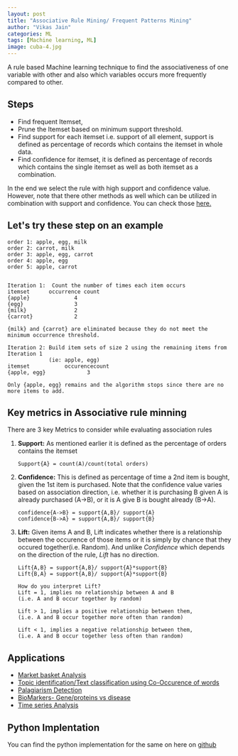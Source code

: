 ```yaml
---
layout: post
title: "Associative Rule Mining/ Frequent Patterns Mining"
author: "Vikas Jain"
categories: ML 
tags: [Machine learning, ML]
image: cuba-4.jpg
---
```





A rule based Machine learning technique to find the associativeness of one variable with other and also which variables occurs more frequently compared to other.


## Steps 

* Find frequent Itemset, 
* Prune the Itemset based on minimum support threshold.
* Find support for each itemset i.e. support of all element, support is defined as percentage of records which contains the itemset in whole data. 
* Find confidence for itemset, it is defined as percentage of records which contains the single itemset as well as both itemset as a combination.

In the end we select the rule with high support and confidence value. However, note that there other methods as well which can be  utilized in combination with support and confidence. You can check those [here.](https://en.wikipedia.org/wiki/Association_rule_learning#Useful_Concepts)

## Let's try these step on an example 
```
order 1: apple, egg, milk  
order 2: carrot, milk  
order 3: apple, egg, carrot
order 4: apple, egg
order 5: apple, carrot


Iteration 1:  Count the number of times each item occurs   
itemset      occurrence count    
{apple}              4   
{egg}                3   
{milk}               2   
{carrot}             2   

{milk} and {carrot} are eliminated because they do not meet the minimum occurrence threshold.

Iteration 2: Build item sets of size 2 using the remaining items from Iteration 1 
             (ie: apple, egg)  
itemset           occurencecount  
{apple, egg}             3  

Only {apple, egg} remains and the algorithm stops since there are no more items to add.
```

## Key metrics in Associative rule minning

There are 3 key Metrics to consider while evaluating association rules

1. <strong>Support:</strong>
	As mentioned earlier it is defined as the percentage of orders contains the itemset
    ```
    Support{A} = count(A)/count(total orders)
    
    ```
2. <strong>Confidence:</strong>
	This is defined as percentage of time a 2nd item is bought, given the 1st item is purchased. Note that the confidence value varies based on association direction, i.e. whether it is purchasing B given A is already purchased (A->B), or it is A give B is bought already (B->A).
    ```
    confidence{A->B} = support{A,B}/ support{A}
    confidence{B->A} = support{A,B}/ support{B}
    ```
3. <strong>Lift:</strong>
	Given items A and B, Lift indicates whether there is a relationship between the occurence of those items or it is simply by chance that they occured together(i.e. Random). And unlike *Confidence* which depends on the direction of the rule, *Lift* has no direction.
    
    ```
    Lift{A,B} = support{A,B}/ support{A}*support{B}
    Lift{B,A} = support{A,B}/ support{A}*support{B}
	
    How do you interpret Lift?
    Lift = 1, implies no relationship between A and B
    (i.e. A and B occur together by random)
    
	Lift > 1, implies a positive relationship between them,
    (i.e. A and B occur together more often than random)
    
    Lift < 1, implies a negative relationship between them,
    (i.e. A and B occur together less often than random)
    
    ```

## Applications
* [Market basket Analysis](https://towardsdatascience.com/a-gentle-introduction-on-market-basket-analysis-association-rules-fa4b986a40ce)
* [Topic identification/Text classification using Co-Occurence of words](https://pdfs.semanticscholar.org/b416/449c127997a688c5642363737fdda4dfc0fe.pdf)
* [Palagiarism Detection](http://research.ijais.org/volume5/number2/ijais12-450846.pdf)
* [BioMarkers- Gene/proteins vs disease](https://c-path.org/wp-content/uploads/2013/05/camd_biomarkers_israel_may_2013.pdf)
* [Time series Analysis](https://pdfs.semanticscholar.org/4fec/01de28a635ac0bb440b31545203f93483e78.pdf)


## Python Implentation

You can find the python implementation for the same on here on [github](https://github.com/JainVikas/Studyml/blob/gh-pages/Code/MarketBasketAnalysis.py)